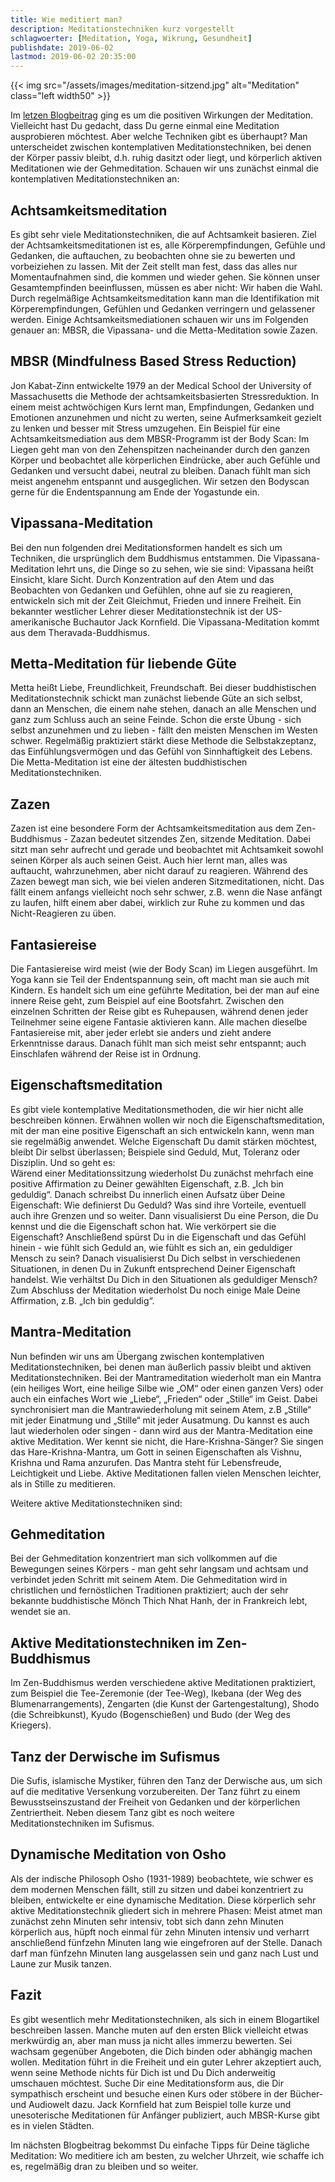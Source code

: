 ```yaml
---
title: Wie meditiert man?
description: Meditationstechniken kurz vorgestellt
schlagwoerter: [Meditation, Yoga, Wikrung, Gesundheit]
publishdate: 2019-06-02
lastmod: 2019-06-02 20:35:00
---
```


{{< img src="/assets/images/meditation-sitzend.jpg" alt="Meditation" class="left width50" >}}

Im [letzen Blogbeitrag][1] ging es um die positiven Wirkungen der Meditation. Vielleicht hast Du gedacht, dass Du gerne einmal eine Meditation ausprobieren möchtest. Aber welche Techniken gibt es überhaupt? Man unterscheidet zwischen kontemplativen Meditationstechniken, bei denen der Körper passiv bleibt, d.h. ruhig dasitzt oder liegt, und körperlich aktiven Meditationen wie der Gehmeditation. Schauen wir uns zunächst einmal die kontemplativen Meditationstechniken an:


## Achtsamkeitsmeditation

Es gibt sehr viele Meditationstechniken, die auf Achtsamkeit basieren. Ziel der Achtsamkeitsmeditationen ist es, alle Körperempfindungen, Gefühle und Gedanken, die auftauchen, zu beobachten ohne sie zu bewerten und vorbeiziehen zu lassen. Mit der Zeit stellt man fest, dass das alles nur Momentaufnahmen sind, die kommen und wieder gehen. Sie können unser Gesamtempfinden beeinflussen, müssen es aber nicht: Wir haben die Wahl. Durch regelmäßige Achtsamkeitsmeditation kann man die Identifikation mit Körperempfindungen, Gefühlen und Gedanken verringern und gelassener werden. Einige Achtsamkeitsmediationen schauen wir uns im Folgenden genauer an: MBSR, die Vipassana- und die Metta-Meditation sowie Zazen.


## MBSR (Mindfulness Based Stress Reduction)

Jon Kabat-Zinn entwickelte 1979 an der Medical School der University of Massachusetts die Methode der achtsamkeitsbasierten Stressreduktion. In einem meist achtwöchigen Kurs lernt man, Empfindungen, Gedanken und Emotionen anzunehmen und nicht zu werten, seine Aufmerksamkeit gezielt zu lenken und besser mit Stress umzugehen. Ein Beispiel für eine Achtsamkeitsmediation aus dem MBSR-Programm ist der Body Scan: Im Liegen geht man von den Zehenspitzen nacheinander durch den ganzen Körper und beobachtet alle körperlichen Eindrücke, aber auch Gefühle und Gedanken und versucht dabei, neutral zu bleiben. Danach fühlt man sich meist angenehm entspannt und ausgeglichen. Wir setzen den Bodyscan gerne für die Endentspannung am Ende der Yogastunde ein.


## Vipassana-Meditation

Bei den nun folgenden drei Meditationsformen handelt es sich um Techniken, die ursprünglich dem Buddhismus entstammen. Die Vipassana-Meditation lehrt uns, die Dinge so zu sehen, wie sie sind: Vipassana heißt Einsicht, klare Sicht. Durch Konzentration auf den Atem und das Beobachten von Gedanken und Gefühlen, ohne auf sie zu reagieren, entwickeln sich mit der Zeit Gleichmut, Frieden und innere Freiheit. Ein bekannter westlicher Lehrer dieser Meditationstechnik ist der US-amerikanische Buchautor Jack Kornfield. Die Vipassana-Meditation kommt aus dem Theravada-Buddhismus.


## Metta-Meditation für liebende Güte

Metta heißt Liebe, Freundlichkeit, Freundschaft. Bei dieser buddhistischen Meditationstechnik schickt man zunächst liebende Güte an sich selbst, dann an Menschen, die einem nahe stehen, danach an alle Menschen und ganz zum Schluss auch an seine Feinde. Schon die erste Übung - sich selbst anzunehmen und zu lieben - fällt den meisten Menschen im Westen schwer. Regelmäßig praktiziert stärkt diese Methode die Selbstakzeptanz, das Einfühlungsvermögen und das Gefühl von Sinnhaftigkeit des Lebens. Die Metta-Meditation ist eine der ältesten buddhistischen Meditationstechniken.


## Zazen

Zazen ist eine besondere Form der Achtsamkeitsmeditation aus dem Zen-Buddhismus - Zazan bedeutet sitzendes Zen, sitzende Meditation. Dabei sitzt man sehr aufrecht und gerade und beobachtet mit Achtsamkeit sowohl seinen Körper als auch seinen Geist. Auch hier lernt man, alles was auftaucht, wahrzunehmen, aber nicht darauf zu reagieren. Während des Zazen bewegt man sich, wie bei vielen anderen Sitzmeditationen, nicht. Das fällt einem anfangs vielleicht noch sehr schwer, z.B. wenn die Nase anfängt zu laufen, hilft einem aber dabei, wirklich zur Ruhe zu kommen und das Nicht-Reagieren zu üben.


## Fantasiereise

Die Fantasiereise wird meist (wie der Body Scan) im Liegen ausgeführt. Im Yoga kann sie Teil der Endentspannung sein, oft macht man sie auch mit Kindern. Es handelt sich um eine geführte Meditation, bei der man auf eine innere Reise geht, zum Beispiel auf eine Bootsfahrt. Zwischen den einzelnen Schritten der Reise gibt es Ruhepausen, während denen jeder Teilnehmer seine eigene Fantasie aktivieren kann. Alle machen dieselbe Fantasiereise mit, aber jeder erlebt sie anders und zieht andere Erkenntnisse daraus. Danach fühlt man sich meist sehr entspannt; auch Einschlafen während der Reise ist in Ordnung.


## Eigenschaftsmeditation

Es gibt viele kontemplative Meditationsmethoden, die wir hier nicht alle beschreiben können. Erwähnen wollen wir noch die Eigenschaftsmeditation, mit der man eine positive Eigenschaft an sich entwickeln kann, wenn man sie regelmäßig anwendet. Welche Eigenschaft Du damit stärken möchtest, bleibt Dir selbst überlassen; Beispiele sind Geduld, Mut, Toleranz oder Disziplin. Und so geht es:    
Wärend einer Meditationssitzung wiederholst Du zunächst mehrfach eine positive Affirmation zu Deiner gewählten Eigenschaft, z.B. &bdquo;Ich bin geduldig&ldquo;. Danach schreibst Du innerlich einen Aufsatz über Deine Eigenschaft: Wie definierst Du Geduld? Was sind ihre Vorteile, eventuell auch ihre Grenzen  und so weiter. Dann visualisierst Du eine Person, die Du kennst und die die Eigenschaft schon hat. Wie verkörpert sie die Eigenschaft? Anschließend spürst Du in die Eigenschaft und das Gefühl hinein - wie fühlt sich Geduld an, wie fühlt es sich an, ein geduldiger Mensch zu sein? Danach visualisierst Du Dich selbst in verschiedenen Situationen, in denen Du in Zukunft entsprechend Deiner Eigenschaft handelst. Wie verhältst Du Dich in den Situationen als geduldiger Mensch? Zum Abschluss der Meditation wiederholst Du noch einige Male Deine Affirmation, z.B. &bdquo;Ich bin geduldig&ldquo;.


## Mantra-Meditation

Nun befinden wir uns am Übergang zwischen kontemplativen Meditationstechniken, bei denen man äußerlich passiv bleibt und aktiven Meditationstechniken. Bei der Mantrameditation wiederholt man ein Mantra (ein heiliges Wort, eine heilige Silbe wie &bdquo;OM&ldquo; oder einen ganzen Vers) oder auch ein einfaches Wort wie &bdquo;Liebe&ldquo;, &bdquo;Frieden&ldquo; oder &bdquo;Stille&ldquo; im Geist. Dabei synchronisiert man die Mantrawiederholung mit seinem Atem, z.B &bdquo;Stille&ldquo; mit jeder Einatmung und &bdquo;Stille&ldquo; mit jeder Ausatmung. Du kannst es auch laut wiederholen oder singen - dann wird aus der Mantra-Meditation eine aktive Meditation. Wer kennt sie nicht, die Hare-Krishna-Sänger? Sie singen das Hare-Krishna-Mantra, um Gott in seinen Eigenschaften als Vishnu, Krishna und Rama anzurufen. Das Mantra steht für Lebensfreude, Leichtigkeit und Liebe. Aktive Meditationen fallen vielen Menschen leichter, als in Stille zu meditieren.

Weitere aktive Meditationstechniken sind:


## Gehmeditation

Bei der Gehmeditation konzentriert man sich vollkommen auf die Bewegungen seines Körpers - man geht sehr langsam und achtsam und verbindet jeden Schritt mit seinem Atem. Die Gehmeditation wird in christlichen und fernöstlichen Traditionen praktiziert; auch der sehr bekannte buddhistische Mönch Thich Nhat Hanh, der in Frankreich lebt, wendet sie an.


## Aktive Meditationstechniken im Zen-Buddhismus

Im Zen-Buddhismus werden verschiedene aktive Meditationen praktiziert, zum Beispiel die Tee-Zeremonie (der Tee-Weg), Ikebana (der Weg des Blumenarrangements), Zengarten (die Kunst der Gartengestaltung), Shodo (die Schreibkunst), Kyudo (Bogenschießen) und Budo (der Weg des Kriegers).


## Tanz der Derwische im Sufismus

Die Sufis, islamische Mystiker, führen den Tanz der Derwische aus, um sich auf die meditative Versenkung vorzubereiten. Der Tanz führt zu einem Bewusstseinszustand der Freiheit von Gedanken und der körperlichen Zentriertheit. Neben diesem Tanz gibt es noch weitere Meditationstechniken im Sufismus.


## Dynamische Meditation von Osho

Als der indische Philosoph Osho (1931-1989) beobachtete, wie schwer es dem modernen Menschen fällt, still zu sitzen und dabei konzentriert zu bleiben, entwickelte er eine dynamische Meditation. Diese körperlich sehr aktive Meditationstechnik gliedert sich in mehrere Phasen: Meist atmet man zunächst zehn Minuten sehr intensiv, tobt sich dann zehn Minuten körperlich aus, hüpft noch einmal für zehn Minuten intensiv und verharrt anschließend fünfzehn Minuten lang wie eingefroren auf der Stelle. Danach darf man fünfzehn Minuten lang ausgelassen sein und ganz nach Lust und Laune zur Musik tanzen.


## Fazit

Es gibt wesentlich mehr Meditationstechniken, als sich in einem Blogartikel beschreiben lassen. Manche muten auf den ersten Blick vielleicht etwas merkwürdig an, aber man muss ja nicht alles immerzu bewerten. Sei wachsam gegenüber Angeboten, die Dich binden oder abhängig machen wollen. Meditation führt in die Freiheit und ein guter Lehrer akzeptiert auch, wenn seine Methode nichts für Dich ist und Du Dich anderweitig umschauen möchtest. Suche Dir eine Meditationsform aus, die Dir sympathisch erscheint und besuche einen Kurs oder stöbere in der Bücher- und Audiowelt dazu. Jack Kornfield hat zum Beispiel tolle kurze und unesoterische Meditationen für Anfänger publiziert, auch MBSR-Kurse gibt es in vielen Städten. 

Im nächsten Blogbeitrag bekommst Du einfache Tipps für Deine tägliche Meditation: Wo meditiere ich am besten, zu welcher Uhrzeit, wie schaffe ich es, regelmäßig dran zu bleiben und so weiter.


[1]: /artikel/2019/meditation


